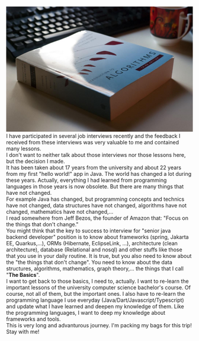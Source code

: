 ![introduction to algorithms book cover](/images/2022-04-20-back-to-basics-cover.jpg)  
I have participated in several job interviews recently and the feedback I received from these interviews was very valuable to me and contained many lessons.  
I don't want to neither talk about those interviews nor those lessons here, but the decision I made.  
It has been taken about 17 years from the university and about 22 years from my first "hello world!" app in Java. The world has changed a lot during these years. Actually, everything I had learned from programming languages in those years is now obsolete. But there are many things that have not changed.  
For example Java has changed, but programming concepts and technics have not changed, data structures have not changed, algorithms have not changed, mathematics have not changed,...   
I read somewhere from Jeff Bezos, the founder of Amazon that: "Focus on the things that don't change."  
You might think that the key to success to interview for "senior java backend developer" position is to know about frameworks (spring, Jakarta EE, Quarkus,...), ORMs (Hibernate, EclipseLink, ...), architecture (clean architecture), database (Relational and nosql) and other stuffs like those that you use in your daily routine. It is true, but you also need to know about the "the things that don't change". You need to know about the data structures, algorithms, mathematics, graph theory,... the things that I call "**The Basics**".  
I want to get back to those basics, I need to, actually. I want to re-learn the important lessons of the university computer science bachelor's course. Of course, not all of them, but the important ones. I also have to re-learn the programming language I use everyday (Java/Dart/Javascript/Typescript) and update what I have learned and deepen my knowledge of them. Like the programming languages, I want to deep my knowledge about frameworks and tools.  
This is very long and advanturous journey. I'm packing my bags for this trip! Stay with me!